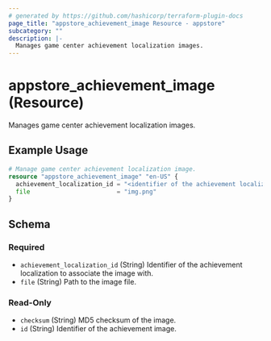 ```yaml
---
# generated by https://github.com/hashicorp/terraform-plugin-docs
page_title: "appstore_achievement_image Resource - appstore"
subcategory: ""
description: |-
  Manages game center achievement localization images.
---
```


# appstore_achievement_image (Resource)

Manages game center achievement localization images.

## Example Usage

```terraform
# Manage game center achievement localization image.
resource "appstore_achievement_image" "en-US" {
  achievement_localization_id = "<identifier of the achievement localization>"
  file                        = "img.png"
}
```

<!-- schema generated by tfplugindocs -->
## Schema

### Required

- `achievement_localization_id` (String) Identifier of the achievement localization to associate the image with.
- `file` (String) Path to the image file.

### Read-Only

- `checksum` (String) MD5 checksum of the image.
- `id` (String) Identifier of the achievement image.
